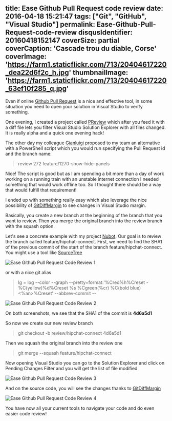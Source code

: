title: Ease Github Pull Request code review
date: 2016-04-18 15:21:47
tags: ["Git", "GitHub", "Visual Studio"]
permalink: Ease-Github-Pull-Request-code-review
disqusIdentifier: 20160418152147
coverSize: partial
coverCaption: 'Cascade trou du diable, Corse'
coverImage: 'https://farm1.staticflickr.com/713/20404617220_dea22d6f2c_h.jpg'
thumbnailImage: 'https://farm1.staticflickr.com/713/20404617220_63ef10f285_q.jpg'
---
Even if online [Github Pull Request](https://help.github.com/articles/using-pull-requests/) is a nice and effective tool, in some situation you need to open your solution in Visual Studio to verify something.
<!-- more -->
One evening, I created a project called [PReview](https://github.com/laurentkempe/PReview) which after you feed it with a diff file lets you filter Visual Studio Solution Explorer with all files changed. It is really alpha and a quick one evening hack!

The other day my colleague [Gianluigi](https://twitter.com/gianluigiconti) proposed to my team an alternative with a PowerShell script which you would run specifying the Pull Request id and the branch name:

> review 272 feature/1270-show-hide-panels

Nice! The script is good but as I am spending a bit more than a day of work working on a running train with an unstable internet connection I needed something that would work offline too. So I thought there should be a way that would fulfill that requirement!

I ended up with something really easy which also leverage the nice possibility of [GitDiffMargin](https://github.com/laurentkempe/GitDiffMargin) to see changes in Visual Studio margin.

Basically, you create a new branch at the beginning of the branch that you want to review. Then you merge the original branch into the review branch with the squash option.

Let's see a concrete example with my project [Nubot](https://github.com/laurentkempe/nubot). Our goal is to review the branch called feature/hipchat-connect.
First, we need to find the SHA1 of the previous commit of the start of the branch feature/hipchat-connect. You might use a tool like [SourceTree](https://www.sourcetreeapp.com/) 

![Ease Github Pull Request Code Review 1](https://farm2.staticflickr.com/1570/25900395853_1312aa8129_o.png)

or with a nice git alias 
> lg = log --color --graph --pretty=format:'%Cred%h%Creset -%C(yellow)%d%Creset %s %Cgreen(%cr) %C(bold blue)<%an>%Creset' --abbrev-commit --

![Ease Github Pull Request Code Review 2](https://farm2.staticflickr.com/1533/25900395843_2bc52142b8_o.png)

On both screenshots, we see that the SHA1 of the commit is **4d6a5d1**

So now we create our new review branch

> git checkout -b review/hipchat-connect 4d6a5d1

Then we squash the original branch into the review one

>  git merge --squash feature/hipchat-connect

Now opening Visual Studio you can go to the Solution Explorer and click on Pending Changes Filter and you will get the list of file modified

![Ease Github Pull Request Code Review 3](https://farm2.staticflickr.com/1445/26410906852_75b2c64267_o.png)

And on the source code, you will see the changes thanks to [GitDiffMargin](https://visualstudiogallery.msdn.microsoft.com/cf49cf30-2ca6-4ea0-b7cc-6a8e0dadc1a8)

![Ease Github Pull Request Code Review 4](https://farm2.staticflickr.com/1535/25900395813_bc5efee43e_o.png)

You have now all your current tools to navigate your code and do even easier code review!